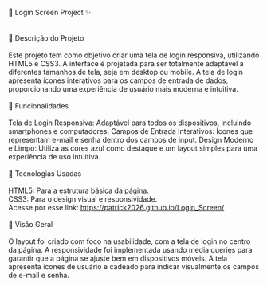 📱 Login Screen Project ✨
<br>
<br>
<br>
🔹 Descrição do Projeto
<br>
<br>
Este projeto tem como objetivo criar uma tela de login responsiva, utilizando HTML5 e CSS3. A interface é projetada para ser totalmente adaptável a diferentes tamanhos de tela, seja em desktop ou mobile. A tela de login apresenta ícones interativos para os campos de entrada de dados, proporcionando uma experiência de usuário mais moderna e intuitiva.
<br>
<br>
🔹 Funcionalidades
<br>
<br>
Tela de Login Responsiva: Adaptável para todos os dispositivos, incluindo smartphones e computadores.
Campos de Entrada Interativos: Ícones que representam e-mail e senha dentro dos campos de input.
Design Moderno e Limpo: Utiliza as cores azul como destaque e um layout simples para uma experiência de uso intuitiva.
<br>
<br>
🔹 Tecnologias Usadas
<br>
<br>
HTML5: Para a estrutura básica da página.<br>
CSS3: Para o design visual e responsividade.<br>
Acesse por esse link: https://patrick2026.github.io/Login_Screen/
<br>
<br>
🔹 Visão Geral
<br>
<br>
O layout foi criado com foco na usabilidade, com a tela de login no centro da página.
A responsividade foi implementada usando media queries para garantir que a página se ajuste bem em dispositivos móveis.
A tela apresenta ícones de usuário e cadeado para indicar visualmente os campos de e-mail e senha.
